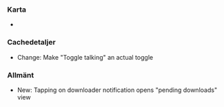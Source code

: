 ### Karta
-

### Cachedetaljer
- Change: Make "Toggle talking" an actual toggle

### Allmänt
- New: Tapping on downloader notification opens "pending downloads" view
